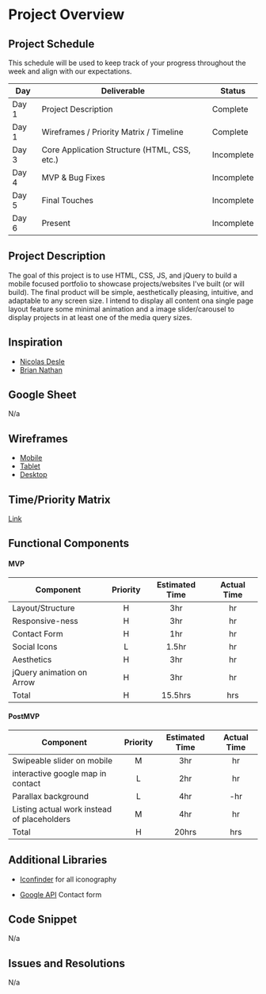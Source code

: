 # Project Overview

## Project Schedule

This schedule will be used to keep track of your progress throughout the week and align with our expectations.  


|  Day | Deliverable | Status
|---|---| ---|
|Day 1| Project Description | Complete
|Day 1| Wireframes / Priority Matrix / Timeline | Complete
|Day 3| Core Application Structure (HTML, CSS, etc.) | Incomplete
|Day 4| MVP & Bug Fixes | Incomplete
|Day 5| Final Touches | Incomplete
|Day 6| Present | Incomplete


## Project Description

The goal of this project is to use HTML, CSS, JS, and jQuery to build a mobile focused portfolio to showcase projects/websites I've built (or will build). The final product will be simple, aesthetically pleasing, intuitive, and adaptable to any screen size. I intend to display all content ona single page layout feature some minimal animation and a image slider/carousel to display projects in at least one of the media query sizes. 

## Inspiration

- [Nicolas Desle](https://www.nicolasdesle.be/)
- [Brian Nathan](http://www.briannathanhartwell.com/contact)


## Google Sheet

N/a

## Wireframes

- [Mobile](https://github.com/mpenajoia/PortfolioProject1/blob/main/Preproduction/MSPORTmobile.JPG)
- [Tablet](https://github.com/mpenajoia/PortfolioProject1/blob/main/Preproduction/MSPORTtablet.JPG)
- [Desktop](https://github.com/mpenajoia/PortfolioProject1/blob/main/Preproduction/MSPORTdesk.JPG)

## Time/Priority Matrix 

[Link](https://github.com/mpenajoia/PortfolioProject1/blob/main/Preproduction/MSMatrix.JPG)


## Functional Components

#### MVP
| Component | Priority | Estimated Time | Actual Time |
| --- | :---: |  :---: | :---: | 
| Layout/Structure | H | 3hr | hr |
| Responsive-ness | H | 3hr | hr |
| Contact Form | H | 1hr | hr |  
| Social Icons | L | 1.5hr|  hr | 
| Aesthetics | H | 3hr | hr |
|jQuery animation on Arrow | H | 3hr | hr |
| Total | H | 15.5hrs| hrs |

#### PostMVP
| Component | Priority | Estimated Time | Actual Time |
| --- | :---: |  :---: | :---: | 
| Swipeable slider on mobile | M | 3hr | hr |
| interactive google map in contact  | L | 2hr | hr |
| Parallax background | L | 4hr | -hr | hr |
| Listing actual work instead of placeholders | M | 4hr | hr |
| Total | H | 20hrs| hrs |

## Additional Libraries
- [Iconfinder](http://iconfinder.com) for all iconography

- [Google API](https://lovespreadsheets.medium.com/save-web-html-form-data-to-google-sheets-47e48f7517e6) Contact form

## Code Snippet

N/a

## Issues and Resolutions
 N/a


